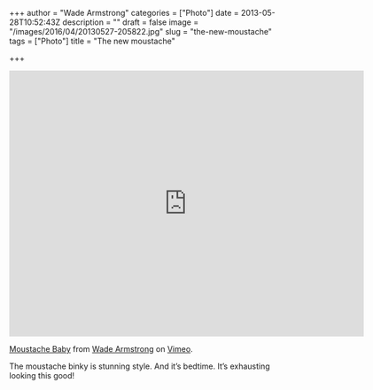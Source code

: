 +++
author = "Wade Armstrong"
categories = ["Photo"]
date = 2013-05-28T10:52:43Z
description = ""
draft = false
image = "/images/2016/04/20130527-205822.jpg"
slug = "the-new-moustache"
tags = ["Photo"]
title = "The new moustache"

+++


<iframe src="https://player.vimeo.com/video/164202669" width="640" height="480" frameborder="0" webkitallowfullscreen mozallowfullscreen allowfullscreen></iframe>
<p><a href="https://vimeo.com/164202669">Moustache Baby</a> from <a href="https://vimeo.com/user24337213">Wade Armstrong</a> on <a href="https://vimeo.com">Vimeo</a>.</p>

The moustache binky is stunning style. And it’s bedtime. It’s exhausting looking this good!

